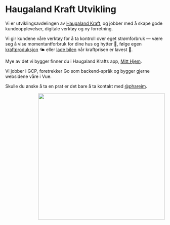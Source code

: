 # Haugaland Kraft Utvikling

Vi er utviklingsavdelingen av [Haugaland Kraft](https://hkraft.no/), og jobber med å skape gode kundeopplevelser, digitale verktøy og ny forretning.

Vi gir kundene våre verktøy for å ta kontroll over eget strømforbruk — være seg å vise momentantforbruk for dine hus og hytter 🏡, følge egen [kraftproduksjon](https://hkraft.no/solkraft/) 🌤 eller [lade bilen](https://hkraft.no/elbillader/) når kraftprisen er lavest 🚙.

Mye av det vi bygger finner du i Haugaland Krafts app, [Mitt Hjem](https://hkraft.no/mine-verktoy/mitt-hjem/).

Vi jobber i GCP, foretrekker Go som backend-språk og bygger gjerne websidene våre i Vue. 

Skulle du ønske å ta en prat er det bare å ta kontakt med [@phareim](https://github.com/phareim).

<div id="footer" align="right">
  <img src="https://hkraft.no/wp-content/uploads/2019/02/illustrasjon-familieliv-cropped.svg" width="400"/>
</div>
